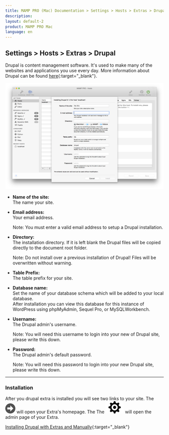 ```yaml
---
title: MAMP PRO (Mac) Documentation > Settings > Hosts > Extras > Drupal
description: 
layout: default-2
product: MAMP PRO Mac
language: en
---
```


## Settings > Hosts > Extras > Drupal

Drupal is content management software. It's used to make many of the websites and applications you use every day. More information about Drupal can be found [here](https://www.drupal.org){:target="_blank"}.

![MAMP](/en/MAMP-PRO-Mac/Settings/Hosts/Extras/Drupal/Drupal.png)

*  **Name of the site:**  
   The name your site.

*  **Email address:**  
   Your email address.  
   
   <div class="alert" role="alert"> 
   Note: You must enter a valid email address to setup a Drupal installation.
   </div>

*  **Directory:**  
   The installation directory. If it is left blank the Drupal files will be copied directly to the document root folder.  
  
   <div class="alert" role="alert"> 
   Note: Do not install over a previous installation of Drupal! Files will be overwritten without warning. 
   </div>

*  **Table Prefix:**  
   The table prefix for your site.

*  **Database name:**  
   Set the name of your database schema which will be added to your local database.  
   After installation you can view this database for this instance of WordPress using phpMyAdmin, Sequel Pro, or           MySQLWorkbench. 
 
*  **Username:**  
   The Drupal admin's username.
   <div class="alert" role="alert">
   Note: You will need this username to login into your new of Drupal site, please write this down. 
   </div>

*  **Password:**  
   The Drupal admin's default password.  
   <div class="alert" role="alert">   
   Note: You will need this password to login into your new Drupal site, please write this down.
   </div>
   
 ---
 
 ### Installation
 
After you drupal extra is installed you will see two links to your site. The ![MAMP](/en/MAMP-PRO-Mac/Settings/Hosts/Extras/BlackArrow.png) will open your Extra's homepage. The The ![MAMP](/en/MAMP-PRO-Mac/Settings/Hosts/Extras/gear.png) will open the admin page of your Extra.



<i class="fa fa-play-circle-o fa-lg" aria-hidden="true"></i>  [Installing Drupal with Extras and Manually](https://www.youtube.com/watch?v=sGnGFWP5OBE){:target="_blank"}


